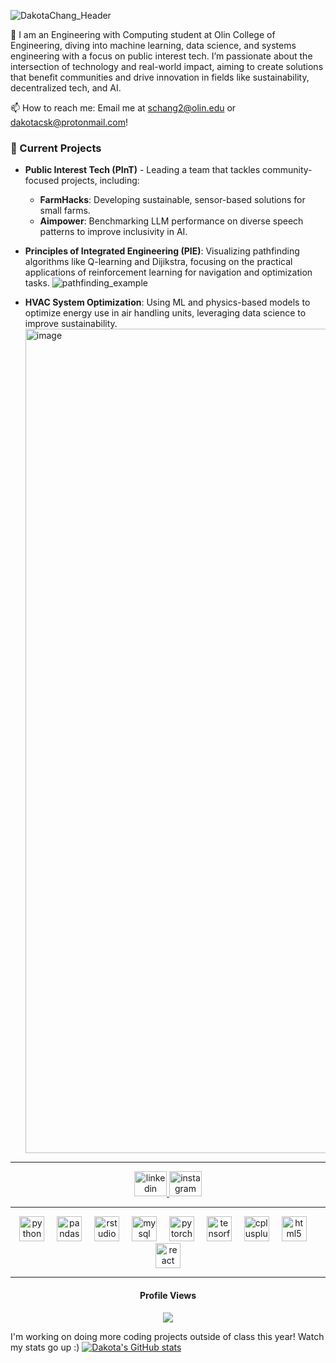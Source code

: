
![DakotaChang_Header](https://github.com/user-attachments/assets/24bc7533-4203-42b3-8082-0f552e829028)

🔹 I am an Engineering with Computing student at Olin College of Engineering, diving into machine learning, data science, and systems engineering with a focus on public interest tech. I’m passionate about the intersection of technology and real-world impact, aiming to create solutions that benefit communities and drive innovation in fields like sustainability, decentralized tech, and AI.

📫 How to reach me: Email me at schang2@olin.edu or dakotacsk@protonmail.com!

### 🔭 Current Projects
- **Public Interest Tech (PInT)** - Leading a team that tackles community-focused projects, including:
  - **FarmHacks**: Developing sustainable, sensor-based solutions for small farms.
  - **Aimpower**: Benchmarking LLM performance on diverse speech patterns to improve inclusivity in AI.
    
- **Principles of Integrated Engineering (PIE)**: Visualizing pathfinding algorithms like Q-learning and Dijikstra, focusing on the practical applications of reinforcement learning for navigation and optimization tasks.
  ![pathfinding_example](https://github.com/user-attachments/assets/f37a42de-7bda-4faf-a37d-b6bd30b5ae05)

- **HVAC System Optimization**: Using ML and physics-based models to optimize energy use in air handling units, leveraging data science to improve sustainability.
  <img width="1319" alt="image" src="https://github.com/user-attachments/assets/8196fad9-e416-4bc8-8190-9327724c33e2">


---

<div align="center">
  <a href="https://www.linkedin.com/in/dakota-chang-0000abcd/" target="_blank">
    <img src="https://raw.githubusercontent.com/maurodesouza/profile-readme-generator/master/src/assets/icons/social/linkedin/default.svg" width="52" height="40" alt="linkedin logo" />
  </a>
  <a href="https://www.instagram.com/dakotachang_sk/" target="_blank">
    <img src="https://raw.githubusercontent.com/maurodesouza/profile-readme-generator/master/src/assets/icons/social/instagram/default.svg" width="52" height="40" alt="instagram logo" />
  </a>
</div>

---

<div align="center">
  <img src="https://cdn.jsdelivr.net/gh/devicons/devicon/icons/python/python-original.svg" height="40" alt="python logo" />
  <img width="12" />
  <img src="https://cdn.jsdelivr.net/gh/devicons/devicon/icons/pandas/pandas-original.svg" height="40" alt="pandas logo" />
  <img width="12" />
  <img src="https://cdn.jsdelivr.net/gh/devicons/devicon/icons/rstudio/rstudio-original.svg" height="40" alt="rstudio logo" />
  <img width="12" />
  <img src="https://cdn.jsdelivr.net/gh/devicons/devicon/icons/mysql/mysql-original.svg" height="40" alt="mysql logo" />
  <img width="12" />
  <img src="https://cdn.jsdelivr.net/gh/devicons/devicon/icons/pytorch/pytorch-original.svg" height="40" alt="pytorch logo" />
  <img width="12" />
  <img src="https://cdn.jsdelivr.net/gh/devicons/devicon/icons/tensorflow/tensorflow-original.svg" height="40" alt="tensorflow logo" />
  <img width="12" />
  <img src="https://cdn.jsdelivr.net/gh/devicons/devicon/icons/cplusplus/cplusplus-original.svg" height="40" alt="cplusplus logo" />
  <img width="12" />
  <img src="https://cdn.jsdelivr.net/gh/devicons/devicon/icons/html5/html5-original.svg" height="40" alt="html5 logo" />
  <img width="12" />
  <img src="https://cdn.jsdelivr.net/gh/devicons/devicon/icons/react/react-original.svg" height="40" alt="react logo" />
</div>

---

<h4 align="center">Profile Views</h4>

<div align="center">
  <img src="https://profile-counter.glitch.me/dakotacsk/count.svg?" />
</div>

I'm working on doing more coding projects outside of class this year! Watch my stats go up :)
[![Dakota's GitHub stats](https://github-readme-stats.vercel.app/api?username=dakotacsk)](https://github.com/dakotacsk/github-readme-stats)
